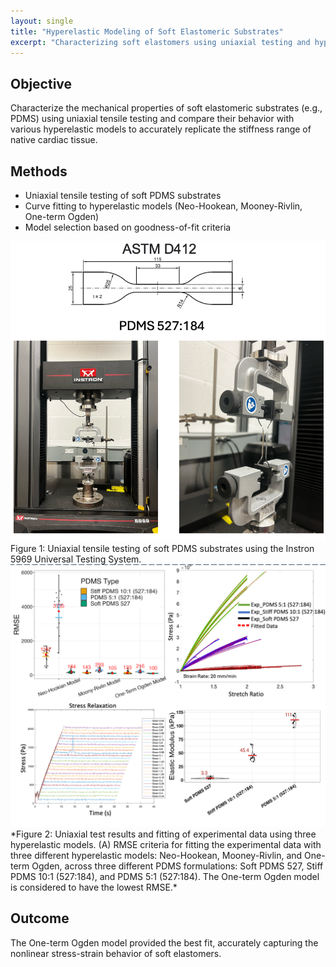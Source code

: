 ```yaml
---
layout: single
title: "Hyperelastic Modeling of Soft Elastomeric Substrates"
excerpt: "Characterizing soft elastomers using uniaxial testing and hyperelastic models."
---
```

## Objective
Characterize the mechanical properties of soft elastomeric substrates (e.g., PDMS) using uniaxial tensile testing and compare their behavior with various hyperelastic models to accurately replicate the stiffness range of native cardiac tissue.

## Methods
- Uniaxial tensile testing of soft PDMS substrates  
- Curve fitting to hyperelastic models (Neo-Hookean, Mooney-Rivlin, One-term Ogden)  
- Model selection based on goodness-of-fit criteria  


<img src="/assets/images/Uniaxial_Testing_1.png" alt="Uniaxial Testing of Soft Elastomer 2" width="600"/>
Figure 1: Uniaxial tensile testing of soft PDMS substrates using the Instron 5969 Universal Testing System.



<img src="/assets/images/Uniaxial_Testing_2.png" alt="Uniaxial Testing of Soft Elastomer 2" width="600"/>
*Figure 2: Uniaxial test results and fitting of experimental data using three hyperelastic models. (A) RMSE criteria for fitting the experimental data with three different hyperelastic models: Neo-Hookean, Mooney-Rivlin, and One-term Ogden, across three different PDMS formulations: Soft PDMS 527, Stiff PDMS 10:1 (527:184), and PDMS 5:1 (527:184). The One-term Ogden model is considered to have the lowest RMSE.*



## Outcome
The One-term Ogden model provided the best fit, accurately capturing the nonlinear stress-strain behavior of soft elastomers.



